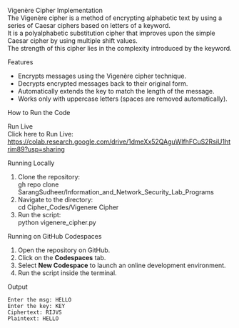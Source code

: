 Vigenère Cipher Implementation  
The Vigenère cipher is a method of encrypting alphabetic text by using a series of Caesar ciphers based on letters of a keyword.  
It is a polyalphabetic substitution cipher that improves upon the simple Caesar cipher by using multiple shift values.  
The strength of this cipher lies in the complexity introduced by the keyword.  

Features  
- Encrypts messages using the Vigenère cipher technique.  
- Decrypts encrypted messages back to their original form.  
- Automatically extends the key to match the length of the message.  
- Works only with uppercase letters (spaces are removed automatically).  

How to Run the Code  

Run Live  
Click here to Run Live: https://colab.research.google.com/drive/1dmeXx52QAguWlfhFCuS2RsiU1htrim89?usp=sharing  

Running Locally  
1. Clone the repository:  
   gh repo clone SarangSudheer/Information_and_Network_Security_Lab_Programs  
2. Navigate to the directory:  
   cd Cipher_Codes/Vigenere Cipher  
3. Run the script:  
   python vigenere_cipher.py  

Running on GitHub Codespaces  
1. Open the repository on GitHub.  
2. Click on the **Codespaces** tab.  
3. Select **New Codespace** to launch an online development environment.  
4. Run the script inside the terminal.  

Output  
```
Enter the msg: HELLO  
Enter the key: KEY  
Ciphertext: RIJVS  
Plaintext: HELLO  
```

